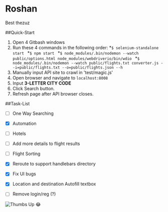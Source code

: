 # Roshan

Best thezuz

##Quick-Start
1. Open 4 Gitbash windows
2. Run these 4 commands in the following order:
	*```$ selenium-standalone start ```
	*```$ npm start ```
	*```$ node_modules/.bin/nodemon --watch public/options.html node_modules/webdriverio/bin/wdio ```
	*```$ node_modules/.bin/nodemon --watch public/flights.txt converter.js --i=public/flights.txt --o=public/flights.json --h ```
3. Manually input API site to crawl in 'test/magic.js'
4. Open browser and navigate to ```localhost:8008```
5. Input **3-LETTER CITY CODE**
6. Click Search button.
7. Refresh page after API browser closes.


##Task-List
- [ ] One Way Searching
- [x] Automation
- [ ] Hotels
- [ ] Add more details to flight results
- [ ] Flight Sorting
- [x] Reroute to support handlebars directory
- [x] Fix UI bugs
- [X] Location and destination Autofill textbox
- [ ] Remove login/reg (?)


![Thumbs Up](http://thestudioexec.com/wp-content/uploads/2015/04/dany.jpg)
:joy:
